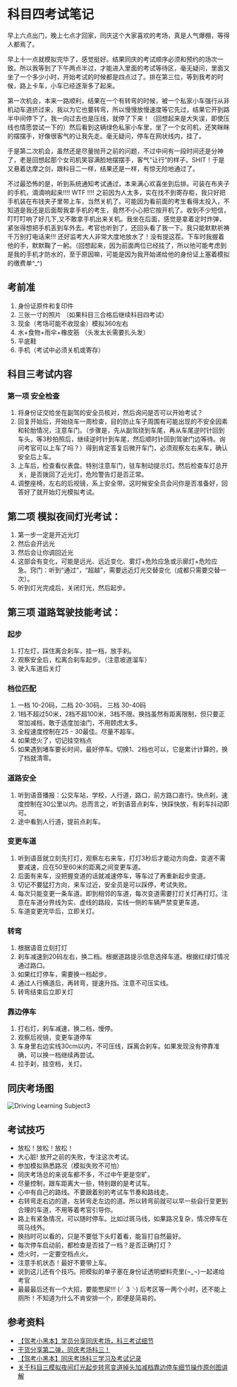 # 科目四考试笔记

早上六点出门，晚上七点才回家，同庆这个大家喜欢的考场，真是人气爆棚，等得人都焉了。

早上十一点就模拟完毕了，感觉挺好。结果同庆的考试顺序必须和预约的场次一致。所以我等到了下午两点半过，才能进入里面的考试等待区，毫无疑问，里面又坐了一个多少小时，开始考试的时候都是四点过了。排在第三位，等到我考的时候，路上卡车，小车已经逐渐多了起来。

第一次机会，本来一路顺利，结果在一个有转弯的时候，被一个私家小车强行从非机动车道挤过来，我以为它也要转弯，所以慢慢放慢速度等它先过，结果它开到路半中间停下了。我一向过去也是压线，就停了下来！（回想起来是大失误，即使压线也情愿尝试一下的）然后看到这辆绿色私家小车里，坐了一个女司机，还笑眯眯的摆摆手，好像很客气的让我先走。毫无疑问，停车在网状线内，挂了。

于是第二次机会，虽然还是尽量抛开之前的问题，不过中间有一段时间还是分神了，老是回想起那个女司机笑容满脸地摆摆手，客气“让行”的样子。SHIT！于是又悬着达摩之剑，跟科目二一样，结果还是一样，有惊无险地通过了。

不过最恐怖的是，听到系统通知考试通过，本来满心欢喜坐到后排。可装在布夹子的手机，滴滴响起来!!!! WTF !!!! 之前因为人太多，实在找不到寄存柜，我只好把手机装在布钱夹子里带上车，当然关机了。可能因为看前面的考生看得太投入，不知道是我还是后面帮我拿手机的考生，竟然不小心把它按开机了。收到不少短信，叮叮叮响了好几下,又不敢拿手机出来关机。我坐在后面，感觉是拿着定时炸弹，紧张得想把手机丢到车外去。考官也听到了，还回头看了我一下。我只能默默祈祷千万别打电话来!!! 还好监考大人非常大度地放水了！没有提这茬。下车时我握着他的手，默默鞠了一躬。（回想起来，因为前面两位已经挂了，所以他可能考虑到是我的手机才防水的，至于原因嘛，可能是因为我开始递给他的身份证上塞着模拟的缴费单^_^)


## 考前准

1. 身份证原件和复印件
2. 三张一寸的照片 （如果科目三合格后继续科目四考试）
3. 现金（考场可能不收现金）模拟360左右
4. 水+食物+雨伞+橡皮筋 （头发太长需要扎头发）
5. 平底鞋
6. 手机（考试中必须关机或寄存）

## 科目三考试内容

### 第一项 安全检查

1. 将身份证交给坐在副驾的安全员核对，然后询问是否可以开始考试？
2. 回复开始后，开始绕车一周检查，目的防止车子周围有可能出现的不安全因素和轮胎情况，注意车门。（步骤是，先从副驾绕到车尾，再从车尾逆时针回到车头，等3秒拍照后，继续逆时针到车尾，然后顺时针回到驾驶门边等待。询问考官可以上车了吗？）得到肯定答复后微开车门，必须观察左右来车，确认安全后上车。
3. 上车后，检查看仪表盘。特别注意车门，驻车制动提示灯。然后检查车灯总开关，是否拨回了近光灯，危险警告灯是否正常。
4. 调整座椅，左右的后视镜，系上安全带。这时候安全员会问你是否准备好，回答好了就开始灯光模拟考试。

## 第二项 模拟夜间灯光考试：

1. 第一步一定是开近光灯
2. 然后会开远光
3. 然后会让你调回近光
4. 这部会有变化，可能是远光、远近变化、雾灯+危险应急或示廓灯+危险应急。窍门：听到“通过”，“超越”，需要远近灯光交替变化（成都只需要交替一次）。
5. 听到灯光完成后，关闭灯光，然后起步。

## 第三项 道路驾驶技能考试：

### 起步
1. 打左灯，踩住离合刹车，挂一档，放手刹。
2. 观察安全后，松离合刹车起步。（注意坡道溜车）
3. 驶入车道后关灯


### 档位匹配

1. 一档 10-20码，二档 20-30码， 三档 30-40码
2. 1档不超过50米，2档不超100米，3档不限。换挡虽然有距离限制，但只要正常加减档，敢于适度加油门，不用顾虑太多。
3. 全程速度控制在25 - 30最佳。尽量不超车。
4. 如果熄火了，切记挂空档点
5. 如果遇到堵车要长时间，最好停车。切换1、2档也可以，它是累计计算的，换了档就清零。

### 道路安全
	
1. 听到语音播报：公交车站，学校，人行道，路口，前方路口直行。快点刹，速度控制在30公里以内。总而言之，听到语音点刹车，快踩快放，有刹车抖动即可。
2. 途中看到人行道，提前点刹车。

### 变更车道

1. 听到语音就立刻先打灯，观察左右来车，打灯3秒后才能动方向盘，变道不需要减速，应在50至60米的距离之间变更车道。
2. 后面有来车，没把握变道的话就减速停车，等车过了再重新起步变道。
3. 切记不要猛打方向，来车过近，安全员是可以踩停，考试失败。
4. 每次只能变更一条车道。即到相邻的车道，每次变道需要打灯关灯再打灯。注意在车道分界线为实、虚线的路段，实线一侧的车辆严禁变更车道。
5. 车道变更完毕后，立即关灯。

### 转弯

1. 根据语音立刻打灯
2. 刹车减速到20码左右，换二档。根据道路提示信息选择车道。根据红绿灯情况通过路口。
3. 如果红灯停车，需要换一档起步。
4. 通过人行横道后，再转弯，提速升挡。注意不可压实线。
5. 转弯结束后立即关灯

### 靠边停车
1. 打右灯，刹车减速，换二档，慢停。
2. 观察后视镜，变更车道停车
3. 车身里右边实线30cm以内，不可压线，踩离合刹车。如果发现没有停靠准确，可以换一档继续再尝试。
4. 拉手刹，挂空档，关灯。


## 同庆考场图

![Driving Learning Subject3](http://villim.github.io/img/driving-learning-3.JPG)


## 考试技巧

* 放松！放松！放松！
* 大心脏! 放开之前的失败，专注这次考试。
* 参加模拟熟悉路况（模拟失败不可怕）
* 同庆考场总的来说车都不多，不过中午更是空旷。
* 尽量控制，跟车距离大一些，特别跟的是考试车。
* 心中有自己的路线。不要跟着别的考试车节奏和路线走。
* 右转弯走右边的道，左转弯走左边的道。所以转弯前就可以早一些自行变更到合理的车道，不用等着考官引导你。
* 路上有紧急情况，可以随时停车。比如过斑马线，如果路况复杂，情况停车在斑马线外。
* 换挡时可以看的，只是不要低下头盯着看，能盲打自然最好。
* 每次停车启动前，都检查是否挂了一档？是否正确打灯？
* 熄火时，一定要空档点火。
* 注意手机状态！最好不要带上车。
* 说到这儿还有个技巧。把模拟的单子塞在身份证透明塑料壳里(¬_¬)一起递给考官
* 最最最后还有一个大招，要能憋尿!!! (╯3╰) 后考区等一两个小时，还不能上厕所！不知道为什么不肯安排一个，即便是简易的。
  


## 参考资料
* [【驾考小黑本】学员分享同庆考场，科三考试细节 ](http://www.4c.cn/thread-1245453348-1-1.html)
* [干货分享第二弹，同庆考场科三！](http://mycd.qq.com/forum.php?mod=viewthread&tid=1742080) 
* [【驾考小黑本】同庆考场科三学习及考试记录 ](http://www.4c.cn/thread-1245458697-1-1.html)
* [关于科目三模拟夜间灯光起步转弯变道掉头加减档靠边停车细节操作原创图讲解 ](http://www.4c.cn/thread-1245400730-1-1.html)
